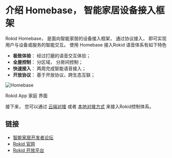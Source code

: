 # 介绍 Homebase， 智能家居设备接入框架

Rokid Homebase， 是面向智能家居的设备接入框架， 通过协议接入， 即可实现用户与设备或服务的智能交互。 使用 Homebase 接入Rokid 语音体系有如下特色

- **极致体验**： 经过打磨的语音交互体验；
- **全屋控制**： 分区域， 分房间控制；
- **快速接入**： 两周完成智能语音接入；
- **开放协议**： 基于开放协议，跨生态互联；

![Homebase](https://s.rokidcdn.com/homebase/upload/S1mEU8c6e.jpg)

Rokid App 家庭 界面

接下来， 您可以通过 [云端对接](connect/cloud-to-cloud.md) 或者 [本地对接方式](connect/via-lan.md) 来接入Rokid控制体系。

## 链接

- [智能家居开发者论坛](https://developer-forum.rokid.com/c/smart-home)
- [Rokid 官网](https://www.rokid.com/)
- [Rokid 开放平台](http://developer.rokid.com/)